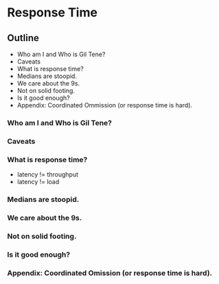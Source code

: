 Response Time
===================

## Outline
- Who am I and Who is Gil Tene?
- Caveats
- What is response time?
- Medians are stoopid.
- We care about the 9s.
- Not on solid footing.
- Is it good enough?
- Appendix: Coordinated Ommission (or response time is hard).

### Who am I and Who is Gil Tene?

### Caveats

### What is response time?

- latency != throughput
- latency != load

### Medians are stoopid.

### We care about the 9s.

### Not on solid footing.

### Is it good enough?

### Appendix: Coordinated Omission (or response time is hard).
